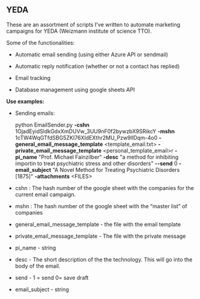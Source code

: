 ## YEDA

These are an assortment of scripts I've written to automate marketing campaigns for YEDA (Weizmann institute of science TTO).

Some of the functionalities:

 -   Automatic email sending (using either Azure API or sendmail)
    
 -   Automatic reply notification (whether or not a contact has replied)
    
 -   Email tracking
    
 -   Database management using google sheets API

**Use examples:**

 - Sending emails:

  

    python EmailSender.py  **-cshn** 1OjadEyidSldkGdxXmDUVw_3UU9nF0f2bywzbX9SRikcY **-mshn** 1cTW4WqGTfdSBG5ZKI76XldEXthr2MU_Pzw9lIDqm-4o0 **-general_email_message_template**  \<template_email.txt\>  **-private_email_message_template**  \<personal_template_email>r **-pi_name** "Prof. Michael Fainzilber" **-desc** "a method for inhibiting importin to treat psychiatric stress and other disorders" **--send** 0 **-email_subject** "A Novel Method for Treating Psychiatric Disorders [1875]" **-attachments** \<FILES>

  

 - cshn : The hash number of the google sheet with the companies for the current email campaign.

-  mshn : The hash number of the google sheet with the “master list” of companies

-  general_email_message_template - the file with the email template

-  private_email_message_template - The file with the private message

-  pi_name - string

-  desc - The short description of the the technology. This will go into the body of the email.

-  send - 1 = send  0= save draft

-  email_subject - string
